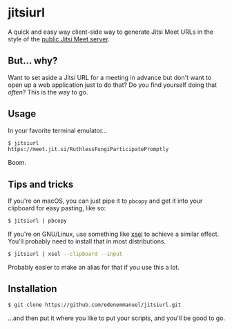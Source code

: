 # jitsiurl

A quick and easy way client-side way to generate Jitsi Meet URLs in the style
of the [public Jitsi Meet server](https://meet.jit.si/).

## But... why?

Want to set aside a Jitsi URL for a meeting in advance but don't want to open
up a web application just to do that? Do you find yourself doing that _often_?
This is the way to go.

## Usage

In your favorite terminal emulator...

```sh
$ jitsiurl
https://meet.jit.si/RuthlessFungiParticipatePromptly
```

Boom.

## Tips and tricks

If you're on macOS, you can just pipe it to `pbcopy` and get it into your
clipboard for easy pasting, like so:

```sh
$ jitsiurl | pbcopy
```

If you're on GNU/Linux, use something like [xsel](http://www.vergenet.net/~conrad/software/xsel/)
to achieve a similar effect. You'll probably need to install that in most distributions.

```sh
$ jitsiurl | xsel --clipboard --input
```

Probably easier to make an alias for that if you use this a lot.

## Installation

```sh
$ git clone https://github.com/edenemmanuel/jitsiurl.git
```

...and then put it where you like to put your scripts, and you'll be good to go.